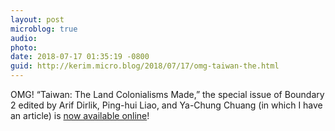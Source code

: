 ```yaml
---
layout: post
microblog: true
audio: 
photo: 
date: 2018-07-17 01:35:19 -0800
guid: http://kerim.micro.blog/2018/07/17/omg-taiwan-the.html
---
```

OMG! “Taiwan: The Land Colonialisms Made,” the special issue of Boundary 2 edited by Arif Dirlik, Ping-hui Liao, and Ya-Chung Chuang (in which I have an article) is [now available online](https://read.dukeupress.edu/boundary-2/issue/45/3)! 
